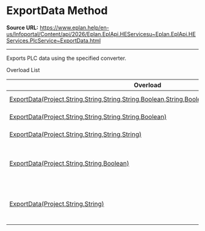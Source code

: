 # ExportData Method

**Source URL:** https://www.eplan.help/en-us/Infoportal/Content/api/2026/Eplan.EplApi.HEServicesu~Eplan.EplApi.HEServices.PlcService~ExportData.html

---

Exports PLC data using the specified converter.

Overload List

| Overload | Description |
| --- | --- |
| [ExportData(Project,String,String,String,String,Boolean,String,Boolean,Boolean,Boolean,Boolean)](topic1397.html) | Exports PLC data using the specified converter. |
| [ExportData(Project,String,String,String,String,Boolean)](Eplan.EplApi.HEServicesu~Eplan.EplApi.HEServices.PlcService~ExportData(Project,String,String,String,String,Boolean).html) | Exports PLC data using the specified converter. |
| [ExportData(Project,String,String,String,String)](Eplan.EplApi.HEServicesu~Eplan.EplApi.HEServices.PlcService~ExportData(Project,String,String,String,String).html) | Exports PLC data using the specified converter. |
| [ExportData(Project,String,String,Boolean)](Eplan.EplApi.HEServicesu~Eplan.EplApi.HEServices.PlcService~ExportData(Project,String,String,Boolean).html) | Exports PLC data in the PLC standard exchange format (.pbf files) using the PlcDcXMLExchangerUniversal converter. |
| [ExportData(Project,String,String)](Eplan.EplApi.HEServicesu~Eplan.EplApi.HEServices.PlcService~ExportData(Project,String,String).html) | Exports PLC data in the PLC standard exchange format (.pbf files) using the PlcDcXMLExchangerUniversal converter. |
